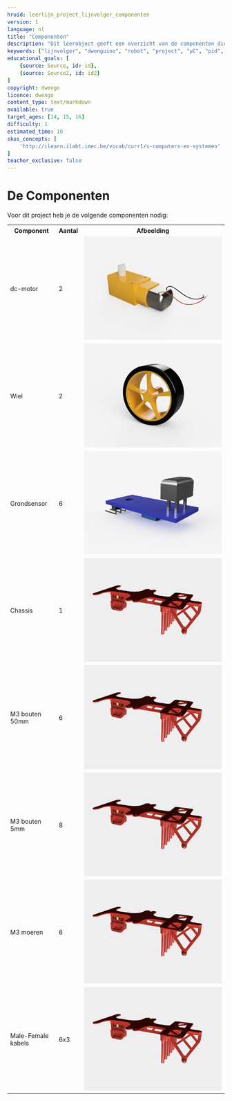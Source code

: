 ```yaml
---
hruid: leerlijn_project_lijnvolger_componenten
version: 1
language: nl
title: "Componenten"
description: "Dit leerobject geeft een overzicht van de componenten die je nodig hebt om het project tot een goed einde te brengen."
keywords: ["lijnvolger", "dwenguino", "robot", "project", "µC", "pid", "controletheorie", "grond-sensoren", "dc-motor", "3D print"]
educational_goals: [
    {source: Source, id: id}, 
    {source: Source2, id: id2}
]
copyright: dwengo
licence: dwengo
content_type: text/markdown
available: true
target_ages: [14, 15, 16]
difficulty: 1
estimated_time: 10
skos_concepts: [
    'http://ilearn.ilabt.imec.be/vocab/curr1/s-computers-en-systemen'
]
teacher_exclusive: false
---
```


# De Componenten

Voor dit project heb je de volgende componenten nodig:

<table>
    <tr>
        <th>Component</th>
        <th>Aantal</th>
        <th>Afbeelding</th>
    </tr>
    <tr>
        <td>dc-motor</td>
        <td>2</td>
        <td><img src="./img/dc_render.png"></img></td>
    </tr>
    <tr>
        <td>Wiel</td>
        <td>2</td>
        <td><img src="./img/wheel_render.png"></img></td>
    </tr>
    <tr>
        <td>Grondsensor</td>
        <td>6</td>
        <td><img src="./img/ground_sensor_render.png"></img></td>
    </tr>
    <tr>
        <td>Chassis</td>
        <td>1</td>
        <td><img src="./img/chassis_render.png"></img></td>
    </tr>
    <tr>
        <td>M3 bouten 50mm</td>
        <td>6</td>
        <td><img src="./img/chassis_render.png"></img></td>
    </tr>
    <tr>
        <td>M3 bouten 5mm</td>
        <td>8</td>
        <td><img src="./img/chassis_render.png"></img></td>
    </tr>
    <tr>
        <td>M3 moeren</td>
        <td>6</td>
        <td><img src="./img/chassis_render.png"></img></td>
    </tr>
    <tr>
        <td>Male-Female kabels</td>
        <td>6x3</td>
        <td><img src="./img/chassis_render.png"></img></td>
    </tr>
</table>



